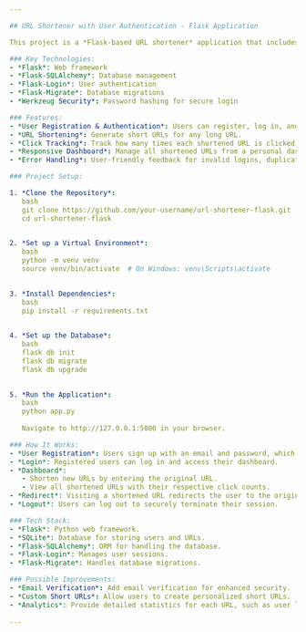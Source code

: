 ```yaml
---

## URL Shortener with User Authentication - Flask Application

This project is a *Flask-based URL shortener* application that includes *user authentication* and URL management. Registered users can log in, create short URLs for long links, and track the number of clicks for each shortened URL.

### Key Technologies:
- *Flask*: Web framework
- *Flask-SQLAlchemy*: Database management
- *Flask-Login*: User authentication
- *Flask-Migrate*: Database migrations
- *Werkzeug Security*: Password hashing for secure login

### Features:
- *User Registration & Authentication*: Users can register, log in, and log out securely.
- *URL Shortening*: Generate short URLs for any long URL.
- *Click Tracking*: Track how many times each shortened URL is clicked.
- *Responsive Dashboard*: Manage all shortened URLs from a personal dashboard.
- *Error Handling*: User-friendly feedback for invalid logins, duplicate registrations, and non-existent URLs.

### Project Setup:

1. *Clone the Repository*:
   bash
   git clone https://github.com/your-username/url-shortener-flask.git
   cd url-shortener-flask
   

2. *Set up a Virtual Environment*:
   bash
   python -m venv venv
   source venv/bin/activate  # On Windows: venv\Scripts\activate
   

3. *Install Dependencies*:
   bash
   pip install -r requirements.txt
   

4. *Set up the Database*:
   bash
   flask db init
   flask db migrate
   flask db upgrade
   

5. *Run the Application*:
   bash
   python app.py
   
   Navigate to http://127.0.0.1:5000 in your browser.

### How It Works:
- *User Registration*: Users sign up with an email and password, which is securely hashed using werkzeug.security.generate_password_hash.
- *Login*: Registered users can log in and access their dashboard.
- *Dashboard*: 
   - Shorten new URLs by entering the original URL.
   - View all shortened URLs with their respective click counts.
- *Redirect*: Visiting a shortened URL redirects the user to the original URL and updates the click count.
- *Logout*: Users can log out to securely terminate their session.

### Tech Stack:
- *Flask*: Python web framework.
- *SQLite*: Database for storing users and URLs.
- *Flask-SQLAlchemy*: ORM for handling the database.
- *Flask-Login*: Manages user sessions.
- *Flask-Migrate*: Handles database migrations.

### Possible Improvements:
- *Email Verification*: Add email verification for enhanced security.
- *Custom Short URLs*: Allow users to create personalized short URLs.
- *Analytics*: Provide detailed statistics for each URL, such as user location and device data.
  
---
```

